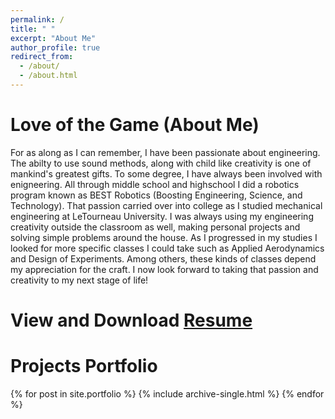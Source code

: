 ```yaml
---
permalink: /
title: " "
excerpt: "About Me"
author_profile: true
redirect_from: 
  - /about/
  - /about.html
---
```

Love of the Game (About Me)
=====
For as along as I can remember, I have been passionate about engineering. The abilty to use sound methods, along with child like creativity is one of mankind's greatest gifts. To some degree, I have always been involved with enigneering. All through middle school and highschool I did a robotics program known as BEST Robotics (Boosting Engineering, Science, and Technology). That passion carried over into college as I studied mechanical engineering at LeTourneau University. I was always using my engineering creativity outside the classroom as well, making personal projects and solving simple problems around the house. As I progressed in my studies I looked for more specific classes I could take such as Applied Aerodynamics and Design of Experiments. Among others, these kinds of classes depend my appreciation for the craft. I now look forward to taking that passion and creativity to my next stage of life!

# View and Download [Resume](https://camden-carroll.github.io/files/resume.pdf)

Projects Portfolio
=====
{% for post in site.portfolio %}
  {% include archive-single.html %}
{% endfor %}
